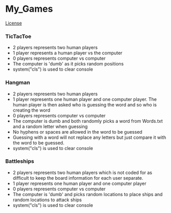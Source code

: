 # My_Games
[License](https://github.com/RefreshedMoose/My_Games/blob/master/LICENSE.txt)

### TicTacToe
  - 2 players represents two human players
  - 1 player represents a human player vs the computer
  - 0 players represents computer vs computer
  - The computer is 'dumb' as it picks random positions
  - system("cls") is used to clear console

### Hangman
  - 2 players represents two human players
  - 1 player represents one human player and one computer player. The human player is then asked who is guessing the word and so who is creating the word
  - 0 players represents computer vs computer
  - The computer is dumb and both randomly picks a word from Words.txt and a random letter when guessing
  - No hyphens or spaces are allowed in the word to be guessed
  - Guessing with a word will not replace any letters but just compare it with the word to be guessed.
  - system("cls") is used to clear console

### Battleships
  - 2 players represents two human players which is not coded for as difficult to keep the board information for each user separate.
  - 1 player represents one human player and one computer player
  - 0 players represents computer vs computer
  - The computer is 'dumb' and picks random locations to place ships and random locations to attack ships
  - system("cls") is used to clear console

